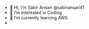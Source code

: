 - 👋 Hi, I’m Sabir Ansari @sabiransari41
- 👀 I’m interested in Coding 
- 🌱 I’m currently learning AWS
-

<!---
sabiransari41/sabiransari41 is a ✨ special ✨ repository because its `README.md` (this file) appears on your GitHub profile.
You can click the Preview link to take a look at your changes.
--->
